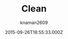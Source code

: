 ---
title: Clean
github: https://github.com/knaman2609/clean
demo: https://knaman2609.github.io/clean/
author: knaman2609
ssg:
  - Jekyll
cms:
  - No Cms
date: 2015-09-26T18:55:33.000Z
description: A clean jekyll theme.
stale: true
disabled: true
disabled_reason: error checking demo url
---
